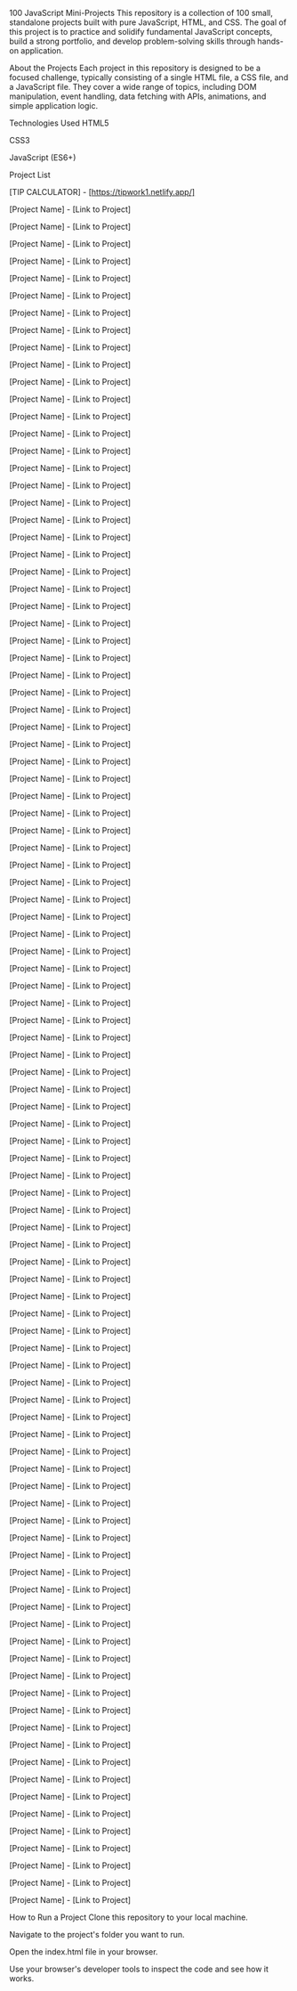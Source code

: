 100 JavaScript Mini-Projects
This repository is a collection of 100 small, standalone projects built with pure JavaScript, HTML, and CSS. The goal of this project is to practice and solidify fundamental JavaScript concepts, build a strong portfolio, and develop problem-solving skills through hands-on application.

About the Projects
Each project in this repository is designed to be a focused challenge, typically consisting of a single HTML file, a CSS file, and a JavaScript file. They cover a wide range of topics, including DOM manipulation, event handling, data fetching with APIs, animations, and simple application logic.

Technologies Used
HTML5

CSS3

JavaScript (ES6+)

Project List
 
[TIP CALCULATOR] - [https://tipwork1.netlify.app/]

[Project Name] - [Link to Project]

[Project Name] - [Link to Project]

[Project Name] - [Link to Project]

[Project Name] - [Link to Project]

[Project Name] - [Link to Project]

[Project Name] - [Link to Project]

[Project Name] - [Link to Project]

[Project Name] - [Link to Project]

[Project Name] - [Link to Project]

[Project Name] - [Link to Project]

[Project Name] - [Link to Project]

[Project Name] - [Link to Project]

[Project Name] - [Link to Project]

[Project Name] - [Link to Project]

[Project Name] - [Link to Project]

[Project Name] - [Link to Project]

[Project Name] - [Link to Project]

[Project Name] - [Link to Project]

[Project Name] - [Link to Project]

[Project Name] - [Link to Project]

[Project Name] - [Link to Project]

[Project Name] - [Link to Project]

[Project Name] - [Link to Project]

[Project Name] - [Link to Project]

[Project Name] - [Link to Project]

[Project Name] - [Link to Project]

[Project Name] - [Link to Project]

[Project Name] - [Link to Project]

[Project Name] - [Link to Project]

[Project Name] - [Link to Project]

[Project Name] - [Link to Project]

[Project Name] - [Link to Project]

[Project Name] - [Link to Project]

[Project Name] - [Link to Project]

[Project Name] - [Link to Project]

[Project Name] - [Link to Project]

[Project Name] - [Link to Project]

[Project Name] - [Link to Project]

[Project Name] - [Link to Project]

[Project Name] - [Link to Project]

[Project Name] - [Link to Project]

[Project Name] - [Link to Project]

[Project Name] - [Link to Project]

[Project Name] - [Link to Project]

[Project Name] - [Link to Project]

[Project Name] - [Link to Project]

[Project Name] - [Link to Project]

[Project Name] - [Link to Project]

[Project Name] - [Link to Project]

[Project Name] - [Link to Project]

[Project Name] - [Link to Project]

[Project Name] - [Link to Project]

[Project Name] - [Link to Project]

[Project Name] - [Link to Project]

[Project Name] - [Link to Project]

[Project Name] - [Link to Project]

[Project Name] - [Link to Project]

[Project Name] - [Link to Project]

[Project Name] - [Link to Project]

[Project Name] - [Link to Project]

[Project Name] - [Link to Project]

[Project Name] - [Link to Project]

[Project Name] - [Link to Project]

[Project Name] - [Link to Project]

[Project Name] - [Link to Project]

[Project Name] - [Link to Project]

[Project Name] - [Link to Project]

[Project Name] - [Link to Project]

[Project Name] - [Link to Project]

[Project Name] - [Link to Project]

[Project Name] - [Link to Project]

[Project Name] - [Link to Project]

[Project Name] - [Link to Project]

[Project Name] - [Link to Project]

[Project Name] - [Link to Project]

[Project Name] - [Link to Project]

[Project Name] - [Link to Project]

[Project Name] - [Link to Project]

[Project Name] - [Link to Project]

[Project Name] - [Link to Project]

[Project Name] - [Link to Project]

[Project Name] - [Link to Project]

[Project Name] - [Link to Project]

[Project Name] - [Link to Project]

[Project Name] - [Link to Project]

[Project Name] - [Link to Project]

[Project Name] - [Link to Project]

[Project Name] - [Link to Project]

[Project Name] - [Link to Project]

[Project Name] - [Link to Project]

[Project Name] - [Link to Project]

[Project Name] - [Link to Project]

[Project Name] - [Link to Project]

[Project Name] - [Link to Project]

[Project Name] - [Link to Project]

[Project Name] - [Link to Project]

[Project Name] - [Link to Project]

[Project Name] - [Link to Project]

[Project Name] - [Link to Project]

How to Run a Project
Clone this repository to your local machine.

Navigate to the project's folder you want to run.

Open the index.html file in your browser.

Use your browser's developer tools to inspect the code and see how it works.

 
